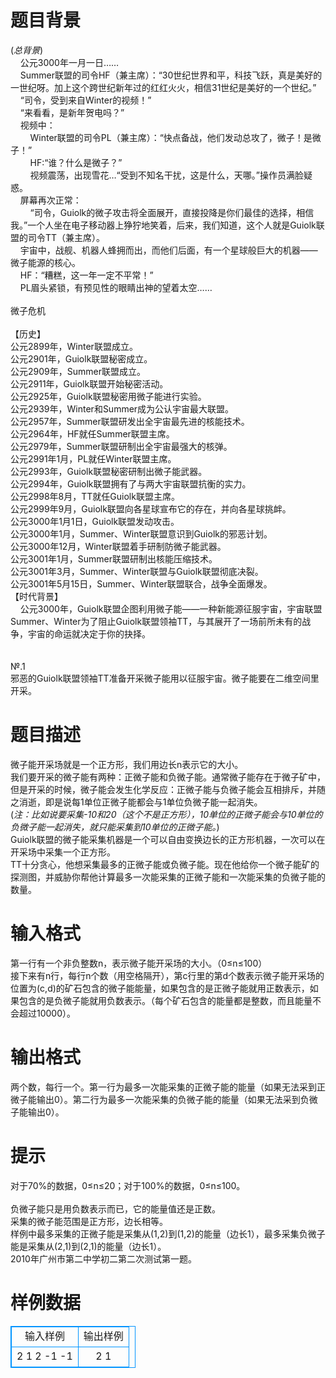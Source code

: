 # 

 
 # 题目背景 
(*总背景*)<BR>&nbsp;&nbsp;&nbsp;&nbsp;公元3000年一月一日……<BR>&nbsp;&nbsp;&nbsp;&nbsp;Summer联盟的司令HF（兼主席）：“30世纪世界和平，科技飞跃，真是美好的一世纪呀。加上这个跨世纪新年过的红红火火，相信31世纪是美好的一个世纪。”<BR>&nbsp;&nbsp;&nbsp;&nbsp;“司令，受到来自Winter的视频！”<BR>&nbsp;&nbsp;&nbsp;&nbsp;“来看看，是新年贺电吗？”<BR>&nbsp;&nbsp;&nbsp;&nbsp;视频中：&nbsp;<BR>&nbsp;&nbsp;&nbsp;&nbsp;&nbsp;&nbsp;&nbsp;&nbsp;Winter联盟的司令PL（兼主席）：“快点备战，他们发动总攻了，微子！是微子！”<BR>&nbsp;&nbsp;&nbsp;&nbsp;&nbsp;&nbsp;&nbsp;&nbsp;HF:“谁？什么是微子？”<BR>&nbsp;&nbsp;&nbsp;&nbsp;&nbsp;&nbsp;&nbsp;&nbsp;视频震荡，出现雪花…“受到不知名干扰，这是什么，天哪。”操作员满脸疑惑。<BR>&nbsp;&nbsp;&nbsp;&nbsp;屏幕再次正常：<BR>&nbsp;&nbsp;&nbsp;&nbsp;&nbsp;&nbsp;&nbsp;&nbsp;“司令，Guiolk的微子攻击将全面展开，直接投降是你们最佳的选择，相信我。”一个人坐在电子移动器上狰狞地笑着，后来，我们知道，这个人就是Guiolk联盟的司令TT（兼主席）。<BR>&nbsp;&nbsp;&nbsp;&nbsp;宇宙中，战舰、机器人蜂拥而出，而他们后面，有一个星球般巨大的机器——微子能源的核心。<BR>&nbsp;&nbsp;&nbsp;&nbsp;HF：“糟糕，这一年一定不平常！”<BR>&nbsp;&nbsp;&nbsp;&nbsp;PL眉头紧锁，有预见性的眼睛出神的望着太空……<BR><BR>微子危机<BR><BR>【历史】<BR>公元2899年，Winter联盟成立。<BR>公元2901年，Guiolk联盟秘密成立。<BR>公元2909年，Summer联盟成立。<BR>公元2911年，Guiolk联盟开始秘密活动。<BR>公元2925年，Guiolk联盟秘密用微子能进行实验。<BR>公元2939年，Winter和Summer成为公认宇宙最大联盟。<BR>公元2957年，Summer联盟研发出全宇宙最先进的核能技术。<BR>公元2964年，HF就任Summer联盟主席。<BR>公元2979年，Summer联盟研制出全宇宙最强大的核弹。<BR>公元2991年1月，PL就任Winter联盟主席。<BR>公元2993年，Guiolk联盟秘密研制出微子能武器。<BR>公元2994年，Guiolk联盟拥有了与两大宇宙联盟抗衡的实力。<BR>公元2998年8月，TT就任Guiolk联盟主席。<BR>公元2999年9月，Guiolk联盟向各星球宣布它的存在，并向各星球挑衅。<BR>公元3000年1月1日，Guiolk联盟发动攻击。<BR>公元3000年1月，Summer、Winter联盟意识到Guiolk的邪恶计划。<BR>公元3000年12月，Winter联盟着手研制防微子能武器。<BR>公元3001年1月，Summer联盟研制出核能压缩技术。<BR>公元3001年3月，Summer、Winter联盟与Guiolk联盟彻底决裂。<BR>公元3001年5月15日，Summer、Winter联盟联合，战争全面爆发。<BR>【时代背景】<BR>&nbsp;&nbsp;&nbsp;&nbsp;公元3000年，Guiolk联盟企图利用微子能——一种新能源征服宇宙，宇宙联盟Summer、Winter为了阻止Guiolk联盟领袖TT，与其展开了一场前所未有的战争，宇宙的命运就决定于你的抉择。<BR><BR><BR>№.1<BR>邪恶的Guiolk联盟领袖TT准备开采微子能用以征服宇宙。微子能要在二维空间里开采。 

 
 # 题目描述 
微子能开采场就是一个正方形，我们用边长n表示它的大小。<BR>我们要开采的微子能有两种：正微子能和负微子能。通常微子能存在于微子矿中，但是开采的时候，微子能会发生化学反应：正微子能与负微子能会互相排斥，并随之消逝，即是说每1单位正微子能都会与1单位负微子能一起消失。<BR>(*注：比如说要采集-10和20（这个不是正方形），10单位的正微子能会与10单位的负微子能一起消失，就只能采集到10单位的正微子能。*)<BR>Guiolk联盟的微子能采集机器是一个可以自由变换边长的正方形机器，一次可以在开采场中采集一个正方形。<BR>TT十分贪心，他想采集最多的正微子能或负微子能。现在他给你一个微子能矿的探测图，并威胁你帮他计算最多一次能采集的正微子能和一次能采集的负微子能的数量。<BR> 

 
 # 输入格式 
第一行有一个非负整数n，表示微子能开采场的大小。（0≤n≤100）<BR>接下来有n行，每行n个数（用空格隔开），第c行里的第d个数表示微子能开采场的位置为(c,d)的矿石包含的微子能能量，如果包含的是正微子能就用正数表示，如果包含的是负微子能就用负数表示。（每个矿石包含的能量都是整数，而且能量不会超过10000）。<BR> 

 
 # 输出格式 
两个数，每行一个。第一行为最多一次能采集的正微子能的能量（如果无法采到正微子能输出0）。第二行为最多一次能采集的负微子能的能量（如果无法采到负微子能输出0）。<BR> 

 
 # 提示 
对于70%的数据，0≤n≤20；对于100%的数据，0≤n≤100。<BR><BR>负微子能只是用负数表示而已，它的能量值还是正数。<BR>采集的微子能范围是正方形，边长相等。<BR>样例中最多采集的正微子能是采集从(1,2)到(1,2)的能量（边长1），最多采集负微子能是采集从(2,1)到(2,1)的能量（边长1）。<BR>2010年广州市第二中学初二第二次测试第一题。 
# 样例数据
<style>
        table,table tr th, table tr td { border:1px solid #0094ff; }
        table { width: 200px; min-height: 25px; line-height: 25px; text-align: center; border-collapse: collapse;}   
    </style>
<table>
	<tr>
		<td>输入样例</td>
		<td>输出样例</td>
	</tr>
<tr><td>2
1 2
-1 -1
</td><td>2
1
</td></tr></table>
